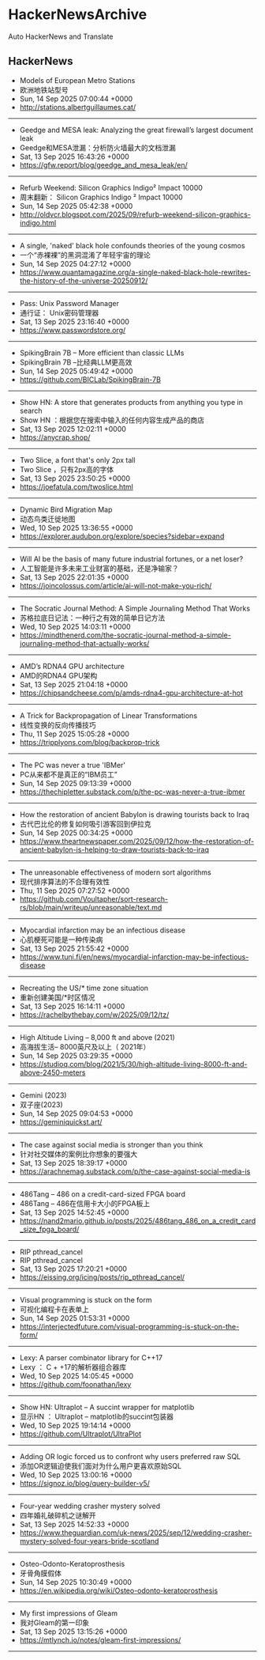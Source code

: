 # HackerNewsArchive
Auto HackerNews and Translate

## HackerNews
* Models of European Metro Stations
* 欧洲地铁站型号
* Sun, 14 Sep 2025 07:00:44 +0000
* http://stations.albertguillaumes.cat/
----
* Geedge and MESA leak: Analyzing the great firewall’s largest document leak
* Geedge和MESA泄漏：分析防火墙最大的文档泄漏
* Sat, 13 Sep 2025 16:43:26 +0000
* https://gfw.report/blog/geedge_and_mesa_leak/en/
----
* Refurb Weekend: Silicon Graphics Indigo² Impact 10000
* 周末翻新： Silicon Graphics Indigo ² Impact 10000
* Sun, 14 Sep 2025 05:42:38 +0000
* http://oldvcr.blogspot.com/2025/09/refurb-weekend-silicon-graphics-indigo.html
----
* A single, 'naked' black hole confounds theories of the young cosmos
* 一个“赤裸裸”的黑洞混淆了年轻宇宙的理论
* Sun, 14 Sep 2025 04:27:12 +0000
* https://www.quantamagazine.org/a-single-naked-black-hole-rewrites-the-history-of-the-universe-20250912/
----
* Pass: Unix Password Manager
* 通行证： Unix密码管理器
* Sat, 13 Sep 2025 23:16:40 +0000
* https://www.passwordstore.org/
----
* SpikingBrain 7B – More efficient than classic LLMs
* SpikingBrain 7B –比经典LLM更高效
* Sun, 14 Sep 2025 05:49:42 +0000
* https://github.com/BICLab/SpikingBrain-7B
----
* Show HN: A store that generates products from anything you type in search
* Show HN ：根据您在搜索中输入的任何内容生成产品的商店
* Sat, 13 Sep 2025 12:02:11 +0000
* https://anycrap.shop/
----
* Two Slice, a font that's only 2px tall
* Two Slice ，只有2px高的字体
* Sat, 13 Sep 2025 23:50:25 +0000
* https://joefatula.com/twoslice.html
----
* Dynamic Bird Migration Map
* 动态鸟类迁徙地图
* Wed, 10 Sep 2025 13:36:55 +0000
* https://explorer.audubon.org/explore/species?sidebar=expand
----
* Will AI be the basis of many future industrial fortunes, or a net loser?
* 人工智能是许多未来工业财富的基础，还是净输家？
* Sat, 13 Sep 2025 22:01:35 +0000
* https://joincolossus.com/article/ai-will-not-make-you-rich/
----
* The Socratic Journal Method: A Simple Journaling Method That Works
* 苏格拉底日记法：一种行之有效的简单日记方法
* Wed, 10 Sep 2025 14:03:11 +0000
* https://mindthenerd.com/the-socratic-journal-method-a-simple-journaling-method-that-actually-works/
----
* AMD’s RDNA4 GPU architecture
* AMD的RDNA4 GPU架构
* Sat, 13 Sep 2025 21:04:18 +0000
* https://chipsandcheese.com/p/amds-rdna4-gpu-architecture-at-hot
----
* A Trick for Backpropagation of Linear Transformations
* 线性变换的反向传播技巧
* Thu, 11 Sep 2025 15:05:28 +0000
* https://tripplyons.com/blog/backprop-trick
----
* The PC was never a true 'IBMer'
* PC从来都不是真正的“IBM员工”
* Sun, 14 Sep 2025 09:13:39 +0000
* https://thechipletter.substack.com/p/the-pc-was-never-a-true-ibmer
----
* How the restoration of ancient Babylon is drawing tourists back to Iraq
* 古代巴比伦的修复如何吸引游客回到伊拉克
* Sun, 14 Sep 2025 00:34:25 +0000
* https://www.theartnewspaper.com/2025/09/12/how-the-restoration-of-ancient-babylon-is-helping-to-draw-tourists-back-to-iraq
----
* The unreasonable effectiveness of modern sort algorithms
* 现代排序算法的不合理有效性
* Thu, 11 Sep 2025 07:27:52 +0000
* https://github.com/Voultapher/sort-research-rs/blob/main/writeup/unreasonable/text.md
----
* Myocardial infarction may be an infectious disease
* 心肌梗死可能是一种传染病
* Sat, 13 Sep 2025 21:55:42 +0000
* https://www.tuni.fi/en/news/myocardial-infarction-may-be-infectious-disease
----
* Recreating the US/* time zone situation
* 重新创建美国/*时区情况
* Sat, 13 Sep 2025 16:14:11 +0000
* https://rachelbythebay.com/w/2025/09/12/tz/
----
* High Altitude Living – 8,000 ft and above (2021)
* 高海拔生活– 8000英尺及以上（ 2021年）
* Sun, 14 Sep 2025 03:29:35 +0000
* https://studioq.com/blog/2021/5/30/high-altitude-living-8000-ft-and-above-2450-meters
----
* Gemini (2023)
* 双子座(2023)
* Sun, 14 Sep 2025 09:04:53 +0000
* https://geminiquickst.art/
----
* The case against social media is stronger than you think
* 针对社交媒体的案例比你想象的要强大
* Sat, 13 Sep 2025 18:39:17 +0000
* https://arachnemag.substack.com/p/the-case-against-social-media-is
----
* 486Tang – 486 on a credit-card-sized FPGA board
* 486Tang – 486在信用卡大小的FPGA板上
* Sat, 13 Sep 2025 14:52:45 +0000
* https://nand2mario.github.io/posts/2025/486tang_486_on_a_credit_card_size_fpga_board/
----
* RIP pthread_cancel
* RIP pthread_cancel
* Sat, 13 Sep 2025 17:20:21 +0000
* https://eissing.org/icing/posts/rip_pthread_cancel/
----
* Visual programming is stuck on the form
* 可视化编程卡在表单上
* Sun, 14 Sep 2025 01:53:31 +0000
* https://interjectedfuture.com/visual-programming-is-stuck-on-the-form/
----
* Lexy: A parser combinator library for C++17
* Lexy ： C + +17的解析器组合器库
* Wed, 10 Sep 2025 14:05:45 +0000
* https://github.com/foonathan/lexy
----
* Show HN: Ultraplot – A succint wrapper for matplotlib
* 显示HN ： Ultraplot – matplotlib的succint包装器
* Wed, 10 Sep 2025 19:14:14 +0000
* https://github.com/Ultraplot/UltraPlot
----
* Adding OR logic forced us to confront why users preferred raw SQL
* 添加OR逻辑迫使我们面对为什么用户更喜欢原始SQL
* Wed, 10 Sep 2025 13:00:16 +0000
* https://signoz.io/blog/query-builder-v5/
----
* Four-year wedding crasher mystery solved
* 四年婚礼破碎机之谜解开
* Sat, 13 Sep 2025 14:52:33 +0000
* https://www.theguardian.com/uk-news/2025/sep/12/wedding-crasher-mystery-solved-four-years-bride-scotland
----
* Osteo-Odonto-Keratoprosthesis
* 牙骨角膜假体
* Sun, 14 Sep 2025 10:30:49 +0000
* https://en.wikipedia.org/wiki/Osteo-odonto-keratoprosthesis
----
* My first impressions of Gleam
* 我对Gleam的第一印象
* Sat, 13 Sep 2025 13:15:26 +0000
* https://mtlynch.io/notes/gleam-first-impressions/
----

